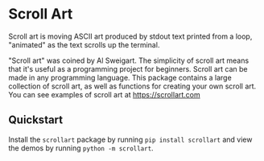 # Scroll Art

Scroll art is moving ASCII art produced by stdout text printed from a loop, "animated" as the text scrolls up the terminal.

"Scroll art" was coined by Al Sweigart. The simplicity of scroll art means that it's useful as a programming project for beginners. Scroll art can be made in any programming language. This package contains a large collection of scroll art, as well as functions for creating your own scroll art. You can see examples of scroll art at https://scrollart.com

## Quickstart

Install the `scrollart` package by running `pip install scrollart` and view the demos by running `python -m scrollart`.

